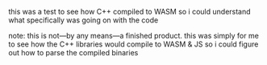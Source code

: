 this was a test to see how C++ compiled to WASM so i could understand what specifically was going on with the code

note: this is not—by any means—a finished product. this was simply for me to see how the C++ libraries would compile to WASM & JS so i could figure out how to parse the compiled binaries
